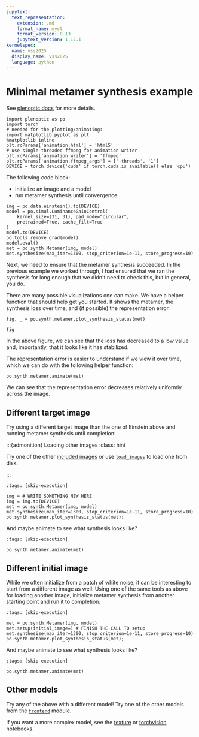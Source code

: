 ```yaml
---
jupytext:
  text_representation:
    extension: .md
    format_name: myst
    format_version: 0.13
    jupytext_version: 1.17.1
kernelspec:
  name: vss2025
  display_name: vss2025
  language: python
---
```


# Minimal metamer synthesis example

See [plenoptic docs](https://docs.plenoptic.org/) for more details.

```{code-cell} ipython3
import plenoptic as po
import torch
# needed for the plotting/animating:
import matplotlib.pyplot as plt
%matplotlib inline
plt.rcParams['animation.html'] = 'html5'
# use single-threaded ffmpeg for animation writer
plt.rcParams['animation.writer'] = 'ffmpeg'
plt.rcParams['animation.ffmpeg_args'] = ['-threads', '1']
DEVICE = torch.device('cuda' if torch.cuda.is_available() else 'cpu')
```

The following code block:
- initialize an image and a model
- run metamer synthesis until convergence

```{code-cell} ipython3
img = po.data.einstein().to(DEVICE)
model = po.simul.LuminanceGainControl(
    kernel_size=(31, 31), pad_mode="circular",
    pretrained=True, cache_filt=True
)
model.to(DEVICE)
po.tools.remove_grad(model)
model.eval()
met = po.synth.Metamer(img, model)
met.synthesize(max_iter=1300, stop_criterion=1e-11, store_progress=10)
```

Next, we need to ensure that the metamer synthesis succeeded. In the previous example we worked through, I had ensured that we ran the synthesis for long enough that we didn't need to check this, but in general, you do.

There are many possible visualizations one can make. We have a helper function that should help get you started. It shows the metamer, the synthesis loss over time, and (if possible) the representation error.

```{code-cell} ipython3
fig, _ = po.synth.metamer.plot_synthesis_status(met)
```

```{code-cell} ipython3
fig
```

In the above figure, we can see that the loss has decreased to a low value and, importantly, that it looks like it has stabilized.

The representation error is easier to understand if we view it over time, which we can do with the following helper function:

```{code-cell} ipython3
po.synth.metamer.animate(met)
```

We can see that the representation error decreases relatively uniformly across the image.

## Different target image

Try using a different target image than the one of Einstein above and running metamer synthesis until completion:

:::{admonition} Loading other images
:class: hint

Try one of the other [included images](https://docs.plenoptic.org/docs/branch/main/api/plenoptic.data.html#module-plenoptic.data) or use [`load_images`](https://docs.plenoptic.org/docs/branch/main/api/plenoptic.tools.html#plenoptic.tools.data.load_images) to load one from disk.

:::

```{code-cell} ipython3
:tags: [skip-execution]

img = # WRITE SOMETHING NEW HERE
img = img.to(DEVICE)
met = po.synth.Metamer(img, model)
met.synthesize(max_iter=1300, stop_criterion=1e-11, store_progress=10)
po.synth.metamer.plot_synthesis_status(met);
```

And maybe animate to see what synthesis looks like?

```{code-cell} ipython3
:tags: [skip-execution]

po.synth.metamer.animate(met)
```

## Different initial image

While we often initialize from a patch of white noise, it can be interesting to start from a different image as well. Using one of the same tools as above for loading another image, initialize metamer synthesis from another starting point and run it to completion:

```{code-cell} ipython3
:tags: [skip-execution]

met = po.synth.Metamer(img, model)
met.setup(initial_image=) # FINISH THE CALL TO setup
met.synthesize(max_iter=1300, stop_criterion=1e-11, store_progress=10)
po.synth.metamer.plot_synthesis_status(met);
```

And maybe animate to see what synthesis looks like?

```{code-cell} ipython3
:tags: [skip-execution]

po.synth.metamer.animate(met)
```

## Other models

Try any of the above with a different model! Try one of the other models from the [`frontend`](https://docs.plenoptic.org/docs/branch/main/api/plenoptic.simulate.models.html#module-plenoptic.simulate.models.frontend) module.

If you want a more complex model, see the [texture](./textures.md) or [torchvision](./torchvision.md) notebooks.
